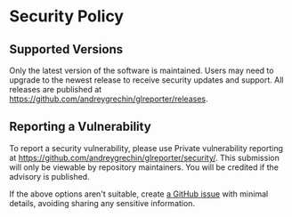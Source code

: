 # Security Policy

## Supported Versions

Only the latest version of the software is maintained. Users may need to upgrade to the newest release
to receive security updates and support. All releases are published at
<https://github.com/andreygrechin/glreporter/releases>.

## Reporting a Vulnerability

To report a security vulnerability, please use Private vulnerability reporting at
<https://github.com/andreygrechin/glreporter/security/>. This submission will only be viewable by
repository maintainers. You will be credited if the advisory is published.

If the above options aren't suitable, create
[a GitHub issue](https://github.com/andreygrechin/glreporter/issues) with minimal details, avoiding
sharing any sensitive information.
